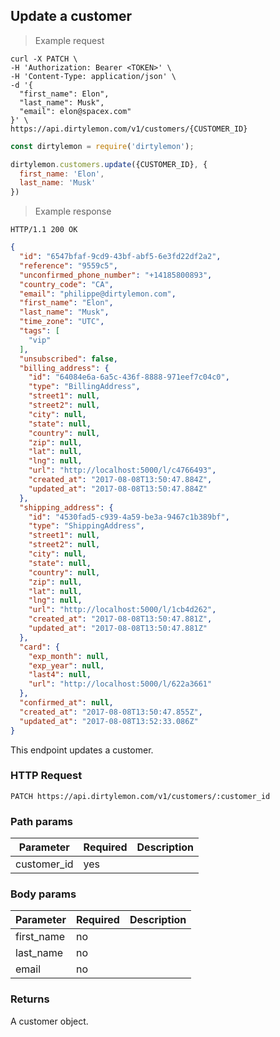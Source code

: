 ## Update a customer

> Example request

```shell
curl -X PATCH \
-H 'Authorization: Bearer <TOKEN>' \
-H 'Content-Type: application/json' \
-d '{
  "first_name": Elon",
  "last_name": Musk",
  "email": elon@spacex.com"
}' \
https://api.dirtylemon.com/v1/customers/{CUSTOMER_ID}
```

```javascript
const dirtylemon = require('dirtylemon');

dirtylemon.customers.update({CUSTOMER_ID}, {
  first_name: 'Elon',
  last_name: 'Musk'
})
```

> Example response

```http
HTTP/1.1 200 OK
```

```json
{
  "id": "6547bfaf-9cd9-43bf-abf5-6e3fd22df2a2",
  "reference": "9559c5",
  "unconfirmed_phone_number": "+14185800893",
  "country_code": "CA",
  "email": "philippe@dirtylemon.com",
  "first_name": "Elon",
  "last_name": "Musk",
  "time_zone": "UTC",
  "tags": [
    "vip"
  ],
  "unsubscribed": false,
  "billing_address": {
    "id": "64084e6a-6a5c-436f-8888-971eef7c04c0",
    "type": "BillingAddress",
    "street1": null,
    "street2": null,
    "city": null,
    "state": null,
    "country": null,
    "zip": null,
    "lat": null,
    "lng": null,
    "url": "http://localhost:5000/l/c4766493",
    "created_at": "2017-08-08T13:50:47.884Z",
    "updated_at": "2017-08-08T13:50:47.884Z"
  },
  "shipping_address": {
    "id": "4530fad5-c939-4a59-be3a-9467c1b389bf",
    "type": "ShippingAddress",
    "street1": null,
    "street2": null,
    "city": null,
    "state": null,
    "country": null,
    "zip": null,
    "lat": null,
    "lng": null,
    "url": "http://localhost:5000/l/1cb4d262",
    "created_at": "2017-08-08T13:50:47.881Z",
    "updated_at": "2017-08-08T13:50:47.881Z"
  },
  "card": {
    "exp_month": null,
    "exp_year": null,
    "last4": null,
    "url": "http://localhost:5000/l/622a3661"
  },
  "confirmed_at": null,
  "created_at": "2017-08-08T13:50:47.855Z",
  "updated_at": "2017-08-08T13:52:33.086Z"
}
```

This endpoint updates a customer.

### HTTP Request

`PATCH https://api.dirtylemon.com/v1/customers/:customer_id`

### Path params

| Parameter | Required | Description |
| --------- | -------- | ------------|
| customer_id | yes |  |

### Body params

| Parameter | Required | Description |
| --------- | -------- | ------------|
| first_name | no |  |
| last_name | no |  |
| email | no |  |

### Returns

A customer object.
